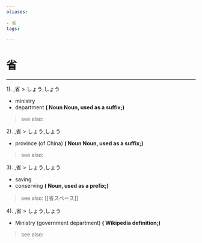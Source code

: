 ```yaml
---
aliases:
    
- 省
tags:
    
---
```


# 省
---
1).
,省 > しょう,しょう

- ministry
- department
**( Noun Noun, used as a suffix;)**
> see also: 
            
2).
,省 > しょう,しょう

- province (of China)
**( Noun Noun, used as a suffix;)**
> see also: 
            
3).
,省 > しょう,しょう

- saving
- conserving
**( Noun, used as a prefix;)**
> see also:  [[省スペース]]
            
4).
,省 > しょう,しょう

- Ministry (government department)
**( Wikipedia definition;)**
> see also: 
            